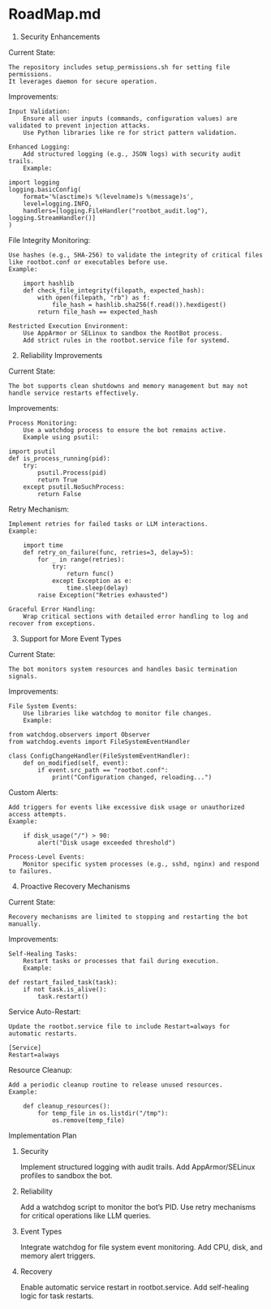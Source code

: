# RoadMap.md

1. Security Enhancements

Current State:

    The repository includes setup_permissions.sh for setting file permissions.
    It leverages daemon for secure operation.

Improvements:

    Input Validation:
        Ensure all user inputs (commands, configuration values) are validated to prevent injection attacks.
        Use Python libraries like re for strict pattern validation.

    Enhanced Logging:
        Add structured logging (e.g., JSON logs) with security audit trails.
        Example:

    import logging
    logging.basicConfig(
        format='%(asctime)s %(levelname)s %(message)s',
        level=logging.INFO,
        handlers=[logging.FileHandler("rootbot_audit.log"), logging.StreamHandler()]
    )

File Integrity Monitoring:

    Use hashes (e.g., SHA-256) to validate the integrity of critical files like rootbot.conf or executables before use.
    Example:

        import hashlib
        def check_file_integrity(filepath, expected_hash):
            with open(filepath, "rb") as f:
                file_hash = hashlib.sha256(f.read()).hexdigest()
            return file_hash == expected_hash

    Restricted Execution Environment:
        Use AppArmor or SELinux to sandbox the RootBot process.
        Add strict rules in the rootbot.service file for systemd.

2. Reliability Improvements

Current State:

    The bot supports clean shutdowns and memory management but may not handle service restarts effectively.

Improvements:

    Process Monitoring:
        Use a watchdog process to ensure the bot remains active.
        Example using psutil:

    import psutil
    def is_process_running(pid):
        try:
            psutil.Process(pid)
            return True
        except psutil.NoSuchProcess:
            return False

Retry Mechanism:

    Implement retries for failed tasks or LLM interactions.
    Example:

        import time
        def retry_on_failure(func, retries=3, delay=5):
            for _ in range(retries):
                try:
                    return func()
                except Exception as e:
                    time.sleep(delay)
            raise Exception("Retries exhausted")

    Graceful Error Handling:
        Wrap critical sections with detailed error handling to log and recover from exceptions.

3. Support for More Event Types

Current State:

    The bot monitors system resources and handles basic termination signals.

Improvements:

    File System Events:
        Use libraries like watchdog to monitor file changes.
        Example:

    from watchdog.observers import Observer
    from watchdog.events import FileSystemEventHandler

    class ConfigChangeHandler(FileSystemEventHandler):
        def on_modified(self, event):
            if event.src_path == "rootbot.conf":
                print("Configuration changed, reloading...")

Custom Alerts:

    Add triggers for events like excessive disk usage or unauthorized access attempts.
    Example:

        if disk_usage("/") > 90:
            alert("Disk usage exceeded threshold")

    Process-Level Events:
        Monitor specific system processes (e.g., sshd, nginx) and respond to failures.

4. Proactive Recovery Mechanisms

Current State:

    Recovery mechanisms are limited to stopping and restarting the bot manually.

Improvements:

    Self-Healing Tasks:
        Restart tasks or processes that fail during execution.
        Example:

    def restart_failed_task(task):
        if not task.is_alive():
            task.restart()

Service Auto-Restart:

    Update the rootbot.service file to include Restart=always for automatic restarts.

    [Service]
    Restart=always

Resource Cleanup:

    Add a periodic cleanup routine to release unused resources.
    Example:

        def cleanup_resources():
            for temp_file in os.listdir("/tmp"):
                os.remove(temp_file)

Implementation Plan
1. Security

    Implement structured logging with audit trails.
    Add AppArmor/SELinux profiles to sandbox the bot.

2. Reliability

    Add a watchdog script to monitor the bot’s PID.
    Use retry mechanisms for critical operations like LLM queries.

3. Event Types

    Integrate watchdog for file system event monitoring.
    Add CPU, disk, and memory alert triggers.

4. Recovery

    Enable automatic service restart in rootbot.service.
    Add self-healing logic for task restarts.

